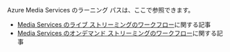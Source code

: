 Azure Media Services のラーニング パスは、ここで参照できます。

* [Media Services のライブ ストリーミングのワークフロー](https://azure.microsoft.com/documentation/learning-paths/media-services-streaming-live/)に関する記事
* [Media Services のオンデマンド ストリーミングのワークフロー](https://azure.microsoft.com/documentation/learning-paths/media-services-streaming-on-demand/)に関する記事


<!--HONumber=Feb17_HO3-->


